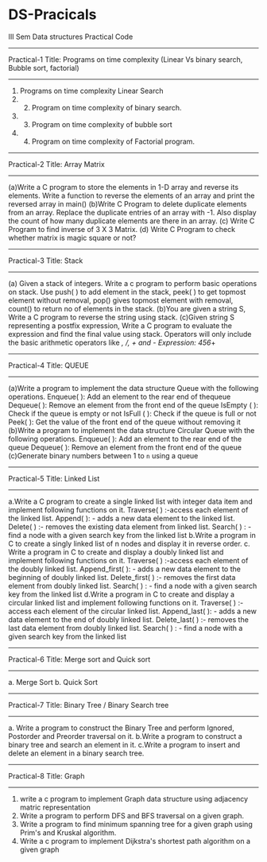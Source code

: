 # DS-Pracicals
III Sem Data structures Practical Code

_______________________________________________________________________________________________________________________

Practical-1
Title: Programs on time complexity (Linear Vs binary search, Bubble sort, factorial)
_______________________________________________________________________________________________________________________


1. Programs on time complexity Linear Search
2. 2. Program on time complexity of binary search.
3. 3. Program on time complexity of bubble sort
4. 4. Program on time complexity of Factorial program.


_______________________________________________________________________________________________________________________

Practical-2
Title: Array Matrix
_______________________________________________________________________________________________________________________

(a)Write a C program to store the elements in 1-D array and reverse its elements. Write a function
to reverse the elements of an array and print the reversed array in main()
(b)Write C Program to delete duplicate elements from an array. Replace the duplicate entries of an
array with -1. Also display the count of how many duplicate elements are there in an array.
(c) Write C Program to find inverse of 3 X 3 Matrix.
(d) Write C Program to check whether matrix is magic square or not?


_______________________________________________________________________________________________________________________

Practical-3
Title: Stack
_______________________________________________________________________________________________________________________

(a) Given a stack of integers. Write a c program to perform basic operations on stack. Use push( ) to
add element in the stack, peek( ) to get topmost element without removal, pop() gives topmost
element with removal, count() to return no of elements in the stack.
(b)You are given a string S, Write a C program to reverse the string using stack.
(c)Given string S representing a postfix expression, Write a C program to evaluate the expression
and find the final value using stack. Operators will only include the basic arithmetic operators
like *, /, + and - Expression: 456*+ 


_______________________________________________________________________________________________________________________

Practical-4
Title: QUEUE
_______________________________________________________________________________________________________________________

(a)Write a program to implement the data structure Queue with the following operations.
Enqueue( ): Add an element to the rear end of thequeue
Dequeue( ): Remove an element from the front end of the queue
IsEmpty ( ): Check if the queue is empty or not
IsFull ( ): Check if the queue is full or not
Peek( ): Get the value of the front end of the queue without removing it
(b)Write a program to implement the data structure Circular Queue with the following
operations.
Enqueue( ): Add an element to the rear end of the queue
Dequeue( ): Remove an element from the front end of the queue
(c)Generate binary numbers between 1 to `n` using a queue 


_______________________________________________________________________________________________________________________

Practical-5
Title: Linked List
_______________________________________________________________________________________________________________________

a.Write a C program to create a single linked list with integer data item and implement
following functions on it.
Traverse( ) :-access each element of the linked list.
Append( ): - adds a new data element to the linked list.
Delete( ) :- removes the existing data element from linked list.
Search( ) : - find a node with a given search key from the linked list
b.Write a program in C to create a singly linked list of n nodes and display it in reverse order.
c. Write a program in C to create and display a doubly linked list and implement following
functions on it.
Traverse( ) :-access each element of the doubly linked list.
Append_first( ): - adds a new data element to the beginning of doubly linked list.
Delete_first( ) :- removes the first data element from doubly linked list.
Search( ) : - find a node with a given search key from the linked list
d.Write a program in C to create and display a circular linked list and implement following
functions on it.
Traverse( ) :-access each element of the circular linked list.
Append_last( ): - adds a new data element to the end of doubly linked list.
Delete_last( ) :- removes the last data element from doubly linked list.
Search( ) : - find a node with a given search key from the linked list


_______________________________________________________________________________________________________________________

Practical-6
Title: Merge sort and Quick sort
_______________________________________________________________________________________________________________________

a. Merge Sort
b. Quick Sort


_______________________________________________________________________________________________________________________

Practical-7
Title: Binary Tree / Binary Search tree
_______________________________________________________________________________________________________________________

a. Write a program to construct the Binary Tree and perform Ignored, Postorder and Preorder
traversal on it.
b.Write a program to construct a binary tree and search an element in it.
c.Write a program to insert and delete an element in a binary search tree. 


_______________________________________________________________________________________________________________________

Practical-8
Title: Graph
_______________________________________________________________________________________________________________________

1. write a c program to implement Graph data structure using adjacency matric representation
2. Write a program to perform DFS and BFS traversal on a given graph.
3. Write a program to find minimum spanning tree for a given graph using Prim's and Kruskal
algorithm.
4. Write a c program to implement Dijkstra's shortest path algorithm on a given graph 


